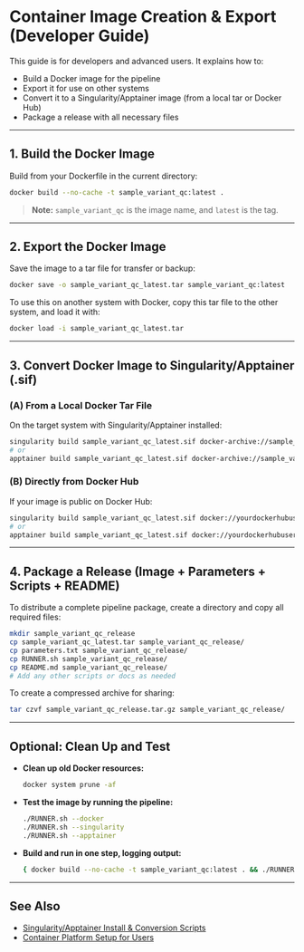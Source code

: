 # Container Image Creation & Export (Developer Guide)

This guide is for developers and advanced users. It explains how to:

- Build a Docker image for the pipeline
- Export it for use on other systems
- Convert it to a Singularity/Apptainer image (from a local tar or Docker Hub)
- Package a release with all necessary files

---

## 1. Build the Docker Image

Build from your Dockerfile in the current directory:

```bash
docker build --no-cache -t sample_variant_qc:latest .
```

> **Note:** `sample_variant_qc` is the image name, and `latest` is the tag.

---

## 2. Export the Docker Image

Save the image to a tar file for transfer or backup:

```bash
docker save -o sample_variant_qc_latest.tar sample_variant_qc:latest
```

To use this on another system with Docker, copy this tar file to the other system, and load it with:

```bash
docker load -i sample_variant_qc_latest.tar
```

---

## 3. Convert Docker Image to Singularity/Apptainer (.sif)

### (A) From a Local Docker Tar File

On the target system with Singularity/Apptainer installed:

```bash
singularity build sample_variant_qc_latest.sif docker-archive://sample_variant_qc_latest.tar
# or
apptainer build sample_variant_qc_latest.sif docker-archive://sample_variant_qc_latest.tar
```

### (B) Directly from Docker Hub

If your image is public on Docker Hub:

```bash
singularity build sample_variant_qc_latest.sif docker://yourdockerhubuser/sample_variant_qc:latest
# or
apptainer build sample_variant_qc_latest.sif docker://yourdockerhubuser/sample_variant_qc:latest
```

---

## 4. Package a Release (Image + Parameters + Scripts + README)

To distribute a complete pipeline package, create a directory and copy all required files:

```bash
mkdir sample_variant_qc_release
cp sample_variant_qc_latest.tar sample_variant_qc_release/
cp parameters.txt sample_variant_qc_release/
cp RUNNER.sh sample_variant_qc_release/
cp README.md sample_variant_qc_release/
# Add any other scripts or docs as needed
```

To create a compressed archive for sharing:

```bash
tar czvf sample_variant_qc_release.tar.gz sample_variant_qc_release/
```

---

## Optional: Clean Up and Test

- **Clean up old Docker resources:**

  ```bash
  docker system prune -af
  ```

- **Test the image by running the pipeline:**

  ```bash
  ./RUNNER.sh --docker
  ./RUNNER.sh --singularity
  ./RUNNER.sh --apptainer
  ```

- **Build and run in one step, logging output:**

  ```bash
  { docker build --no-cache -t sample_variant_qc:latest . && ./RUNNER.sh --docker; } 2>&1 | tee docker_build_and_run.log
  ```

---

## See Also

- [Singularity/Apptainer Install & Conversion Scripts](singularity_install.md)
- [Container Platform Setup for Users](container_install.md)
